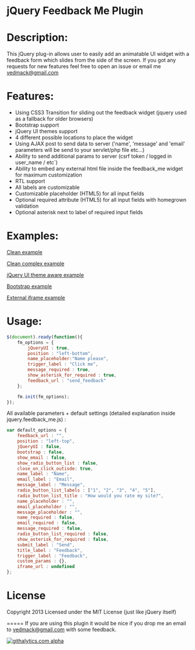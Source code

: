 jQuery Feedback Me Plugin
===========

Description:
=====

This jQuery plug-in allows user to easily add an animatable UI widget with a feedback form which slides from the side of the screen.
If you got any requests for new features feel free to open an issue or email me vedmack@gmail.com


Features:
=====

  - Using CSS3 Transition for sliding out the feedback widget (jquery used as a fallback for older browsers)
  - Bootstrap support 
  - jQuery UI themes support
  - 4 different possible locations to place the widget
  - Using AJAX post to send data to server ('name', 'message' and 'email' parameters will be send to your servlet/php file etc...)
  - Ability to send additional params to server (csrf token / logged in user_name / etc`)
  - Ability to embed any external html file inside the feedback_me widget for maximum customization
  - RTL support
  - All labels are customizable
  - Customizable placeholder (HTML5) for all input fields
  - Optional required attribute (HTML5) for all input fields with homegrown validation
  - Optional asterisk next to label of required input fields
  


Examples:
=====

[Clean example](http://feedback-me.appspot.com/example_clean.html)

[Clean complex example](http://feedback-me.appspot.com/example_clean_complex.html)

[jQuery UI theme aware example](http://feedback-me.appspot.com/example_jqueryUI.html)

[Bootstrap example](http://feedback-me.appspot.com/example_bootstrap.html)

[External iframe example](http://feedback-me.appspot.com/example_external_iframe.html)

Usage:
=====

```javascript
$(document).ready(function(){
	fm_options = {
		jQueryUI : true,
		position : "left-bottom",
		name_placeholder:"Name please",						
		trigger_label : "Click me",
		message_required : true,
		show_asterisk_for_required : true,
		feedback_url : "send_feedback"
	};

	fm.init(fm_options);
});
```

All available parameters + default settings (detailed explanation inside jquery.feedback_me.js) :

```javascript
var default_options = {
	feedback_url : "",
	position : "left-top",
	jQueryUI : false,
	bootstrap : false,
	show_email : false,
	show_radio_button_list : false,
	close_on_click_outisde: true,
	name_label : "Name",
	email_label : "Email",
	message_label : "Message",
	radio_button_list_labels : ["1", "2", "3", "4", "5"],
	radio_button_list_title : "How would you rate my site?",
	name_placeholder : "",
	email_placeholder : "",
	message_placeholder : "",
	name_required : false,
	email_required : false,
	message_required : false,
	radio_button_list_required : false,
	show_asterisk_for_required : false,
	submit_label : "Send",
	title_label : "Feedback",
	trigger_label : "Feedback",
	custom_params : {},
	iframe_url : undefined
};
```

License
=====

Copyright 2013
Licensed under the MIT License (just like jQuery itself)


=====
If you are using this plugin it would be nice if you drop me an email to vedmack@gmail.com with some feedback.

[![githalytics.com alpha](https://cruel-carlota.pagodabox.com/b6da00ccf307b6c278c41ba942e9af7c "githalytics.com")](http://githalytics.com/vedmack/feedback_me)

